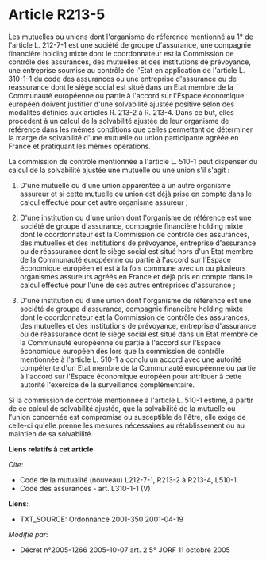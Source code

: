 # Article R213-5

Les mutuelles ou unions dont l'organisme de référence mentionné au 1° de l'article L. 212-7-1 est une société de groupe
d'assurance, une compagnie financière holding mixte dont le coordonnateur est la Commission de contrôle des assurances, des
mutuelles et des institutions de prévoyance, une entreprise soumise au contrôle de l'Etat en application de l'article L.
310-1-1 du code des assurances ou une entreprise d'assurance ou de réassurance dont le siège social est situé dans un Etat
membre de la Communauté européenne ou partie à l'accord sur l'Espace économique européen doivent justifier d'une solvabilité
ajustée positive selon des modalités définies aux articles R. 213-2 à R. 213-4. Dans ce but, elles procèdent à un calcul de
la solvabilité ajustée de leur organisme de référence dans les mêmes conditions que celles permettant de déterminer la marge
de solvabilité d'une mutuelle ou union participante agréée en France et pratiquant les mêmes opérations.

La commission de contrôle mentionnée à l'article L. 510-1 peut dispenser du calcul de la solvabilité ajustée une mutuelle ou
une union s'il s'agit :

1. D'une mutuelle ou d'une union apparentée à un autre organisme assureur et si cette mutuelle ou union est déjà prise en
compte dans le calcul effectué pour cet autre organisme assureur ;

2. D'une institution ou d'une union dont l'organisme de référence est une société de groupe d'assurance, compagnie financière
holding mixte dont le coordonnateur est la Commission de contrôle des assurances, des mutuelles et des institutions de
prévoyance, entreprise d'assurance ou de réassurance dont le siège social est situé hors d'un Etat membre de la Communauté
européenne ou partie à l'accord sur l'Espace économique européen et est à la fois commune avec un ou plusieurs organismes
assureurs agréés en France et déjà pris en compte dans le calcul effectué pour l'une de ces autres entreprises d'assurance ;

3. D'une institution ou d'une union dont l'organisme de référence est une société de groupe d'assurance, compagnie financière
holding mixte dont le coordonnateur est la Commission de contrôle des assurances, des mutuelles et des institutions de
prévoyance, entreprise d'assurance ou de réassurance dont le siège social est situé dans un Etat membre de la Communauté
européenne ou partie à l'accord sur l'Espace économique européen dès lors que la commission de contrôle mentionnée à
l'article L. 510-1 a conclu un accord avec une autorité compétente d'un Etat membre de la Communauté européenne ou partie à
l'accord sur l'Espace économique européen pour attribuer à cette autorité l'exercice de la surveillance complémentaire.

Si la commission de contrôle mentionnée à l'article L. 510-1 estime, à partir de ce calcul de solvabilité ajustée, que la
solvabilité de la mutuelle ou l'union concernée est compromise ou susceptible de l'être, elle exige de celle-ci qu'elle
prenne les mesures nécessaires au rétablissement ou au maintien de sa solvabilité.

**Liens relatifs à cet article**

_Cite_:

  - Code de la mutualité (nouveau) L212-7-1, R213-2 à R213-4, L510-1
  - Code des assurances - art. L310-1-1 (V)

**Liens**:

  - TXT_SOURCE: Ordonnance 2001-350 2001-04-19

_Modifié par_:

  - Décret n°2005-1266 2005-10-07 art. 2 5° JORF 11 octobre 2005
